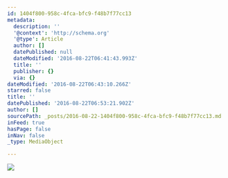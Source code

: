```yaml
---
id: 1404f800-958c-4fca-bfc9-f48b7f77cc13
metadata:
  description: ''
  '@context': 'http://schema.org'
  '@type': Article
  author: []
  datePublished: null
  dateModified: '2016-08-22T06:41:43.993Z'
  title: ''
  publisher: {}
  via: {}
dateModified: '2016-08-22T06:43:10.266Z'
starred: false
title: ''
datePublished: '2016-08-22T06:53:21.902Z'
author: []
sourcePath: _posts/2016-08-22-1404f800-958c-4fca-bfc9-f48b7f77cc13.md
inFeed: true
hasPage: false
inNav: false
_type: MediaObject

---
```

![](https://the-grid-user-content.s3-us-west-2.amazonaws.com/2743a221-b3a4-4517-9e63-fc3aa211cba9.jpg)